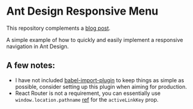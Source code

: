# Ant Design Responsive Menu

This repository complements a [blog post](https://tomas.piestansky.cz/posts/2018/responsive-menu-ant-design/).

A simple example of how to quickly and easily implement a responsive navigation in Ant Design.

## A few notes:
* I have not included [babel-import-plugin](https://github.com/ant-design/babel-plugin-import) to keep things as simple as possible, consider setting up this plugin when aiming for production.
* React Router is not a requirement, you can essentially use `window.location.pathname` [ref](https://developer.mozilla.org/en-US/docs/Web/API/Window/location) for the `activeLinkKey` prop.


